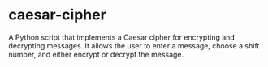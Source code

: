# caesar-cipher
 A Python script that implements a Caesar cipher for encrypting and decrypting messages. It allows the user to enter a message, choose a shift number, and either encrypt or decrypt the message.

